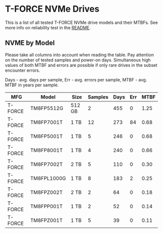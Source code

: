 T-FORCE NVMe Drives
===================

This is a list of all tested T-FORCE NVMe drive models and their MTBFs. See more
info on reliability test in the [README](https://github.com/linuxhw/SMART).

NVME by Model
------------

Please take all columns into account when reading the table. Pay attention on the
number of tested samples and power-on days. Simultaneous high values of both MTBF
and errors are possible if only rare drives in the subset encounter errors.

Days - avg. days per sample,
Err  - avg. errors per sample,
MTBF - avg. MTBF in years per sample.

| MFG       | Model              | Size   | Samples | Days  | Err   | MTBF |
|-----------|--------------------|--------|---------|-------|-------|------|
| T-FORCE   | TM8FP5512G         | 512 GB | 2       | 455   | 0     | 1.25   |
| T-FORCE   | TM8FP7001T         | 1 TB   | 12      | 273   | 84    | 0.68   |
| T-FORCE   | TM8FP5001T         | 1 TB   | 5       | 246   | 0     | 0.68   |
| T-FORCE   | TM8FP8001T         | 1 TB   | 4       | 240   | 0     | 0.66   |
| T-FORCE   | TM8FP7002T         | 2 TB   | 5       | 110   | 0     | 0.30   |
| T-FORCE   | TM8FPL1000G        | 1 TB   | 8       | 183   | 2     | 0.25   |
| T-FORCE   | TM8FPZ002T         | 2 TB   | 2       | 64    | 0     | 0.18   |
| T-FORCE   | TM8FPP001T         | 1 TB   | 2       | 52    | 0     | 0.14   |
| T-FORCE   | TM8FPZ001T         | 1 TB   | 5       | 39    | 0     | 0.11   |
